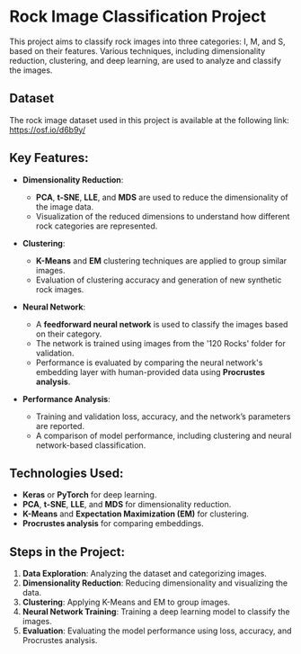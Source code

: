 # **Rock Image Classification Project**

This project aims to classify rock images into three categories: I, M, and S, based on their features. Various techniques, including dimensionality reduction, clustering, and deep learning, are used to analyze and classify the images.

## **Dataset**

The rock image dataset used in this project is available at the following link:
https://osf.io/d6b9y/

## **Key Features:**

- **Dimensionality Reduction**:
  - **PCA**, **t-SNE**, **LLE**, and **MDS** are used to reduce the dimensionality of the image data.
  - Visualization of the reduced dimensions to understand how different rock categories are represented.

- **Clustering**:
  - **K-Means** and **EM** clustering techniques are applied to group similar images.
  - Evaluation of clustering accuracy and generation of new synthetic rock images.

- **Neural Network**:
  - A **feedforward neural network** is used to classify the images based on their category.
  - The network is trained using images from the '120 Rocks' folder for validation.
  - Performance is evaluated by comparing the neural network's embedding layer with human-provided data using **Procrustes analysis**.

- **Performance Analysis**:
  - Training and validation loss, accuracy, and the network’s parameters are reported.
  - A comparison of model performance, including clustering and neural network-based classification.

## **Technologies Used:**

- **Keras** or **PyTorch** for deep learning.
- **PCA**, **t-SNE**, **LLE**, and **MDS** for dimensionality reduction.
- **K-Means** and **Expectation Maximization (EM)** for clustering.
- **Procrustes analysis** for comparing embeddings.

## **Steps in the Project:**

1. **Data Exploration**: Analyzing the dataset and categorizing images.
2. **Dimensionality Reduction**: Reducing dimensionality and visualizing the data.
3. **Clustering**: Applying K-Means and EM to group images.
4. **Neural Network Training**: Training a deep learning model to classify the images.
5. **Evaluation**: Evaluating the model performance using loss, accuracy, and Procrustes analysis.
